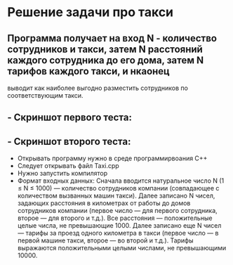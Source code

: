 # Решение задачи про такси
## Программа получает на вход N - количество сотрудников и такси, затем N расстояний каждого сотрудника до его дома, затем N тарифов каждого такси, и нкаонец
выводит как наиболее выгодно разместить сотрудников по соответствующим такси.
## - Скриншот первого теста:

## - Скриншот второго теста:

- Открывать программу нужно в среде программирвоания С++
- Следует открывать файл Taxi.cpp 
- Нужно запустить компилятор
- Формат входных данных:
Сначала вводится натуральное число N (1 ≤ N ≤ 1000) — количество сотрудников компании (совпадающее с количеством вызванных машин такси).
Далее записано N чисел, задающих расстояния в километрах от работы до
домов сотрудников компании (первое число — для первого сотрудника, второе — для второго и т.д.). Все расстояния — положительные целые числа, не превышающие 1000.
Далее записано еще N чисел — тарифы за проезд одного километра в такси (первое число — в первой машине такси, 
второе — во второй и т.д.). Тарифы выражаются положительными целыми числами, не превышающими 10000.
